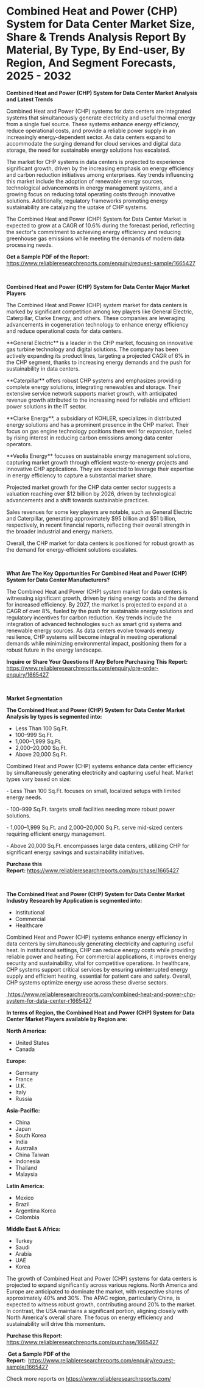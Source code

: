 <p><h1>Combined Heat and Power (CHP) System for Data Center Market Size, Share & Trends Analysis Report By Material, By Type, By End-user, By Region, And Segment Forecasts, 2025 - 2032</h1></p><p><strong>Combined Heat and Power (CHP) System for Data Center Market Analysis and Latest Trends</strong></p>
<p><p>Combined Heat and Power (CHP) systems for data centers are integrated systems that simultaneously generate electricity and useful thermal energy from a single fuel source. These systems enhance energy efficiency, reduce operational costs, and provide a reliable power supply in an increasingly energy-dependent sector. As data centers expand to accommodate the surging demand for cloud services and digital data storage, the need for sustainable energy solutions has escalated.</p><p>The market for CHP systems in data centers is projected to experience significant growth, driven by the increasing emphasis on energy efficiency and carbon reduction initiatives among enterprises. Key trends influencing this market include the adoption of renewable energy sources, technological advancements in energy management systems, and a growing focus on reducing total operating costs through innovative solutions. Additionally, regulatory frameworks promoting energy sustainability are catalyzing the uptake of CHP systems.</p><p>The Combined Heat and Power (CHP) System for Data Center Market is expected to grow at a CAGR of 10.6% during the forecast period, reflecting the sector's commitment to achieving energy efficiency and reducing greenhouse gas emissions while meeting the demands of modern data processing needs.</p></p>
<p><strong>Get a Sample PDF of the Report:&nbsp;</strong> <a href="https://www.reliableresearchreports.com/enquiry/request-sample/1665427?utm_campaign=2104&utm_medium=2&utm_source=Github&utm_content=ia&utm_term=17022025&utm_id=combined-heat-and-power-chp-system-for-data-center">https://www.reliableresearchreports.com/enquiry/request-sample/1665427</a></p>
<p>&nbsp;</p>
<p><strong>Combined Heat and Power (CHP) System for Data Center Major Market Players</strong></p>
<p><p>The Combined Heat and Power (CHP) system market for data centers is marked by significant competition among key players like General Electric, Caterpillar, Clarke Energy, and others. These companies are leveraging advancements in cogeneration technology to enhance energy efficiency and reduce operational costs for data centers.</p><p>**General Electric** is a leader in the CHP market, focusing on innovative gas turbine technology and digital solutions. The company has been actively expanding its product lines, targeting a projected CAGR of 6% in the CHP segment, thanks to increasing energy demands and the push for sustainability in data centers.</p><p>**Caterpillar** offers robust CHP systems and emphasizes providing complete energy solutions, integrating renewables and storage. Their extensive service network supports market growth, with anticipated revenue growth attributed to the increasing need for reliable and efficient power solutions in the IT sector.</p><p>**Clarke Energy**, a subsidiary of KOHLER, specializes in distributed energy solutions and has a prominent presence in the CHP market. Their focus on gas engine technology positions them well for expansion, fueled by rising interest in reducing carbon emissions among data center operators.</p><p>**Veolia Energy** focuses on sustainable energy management solutions, capturing market growth through efficient waste-to-energy projects and innovative CHP applications. They are expected to leverage their expertise in energy efficiency to capture a substantial market share.</p><p>Projected market growth for the CHP data center sector suggests a valuation reaching over $12 billion by 2026, driven by technological advancements and a shift towards sustainable practices. </p><p>Sales revenues for some key players are notable, such as General Electric and Caterpillar, generating approximately $95 billion and $51 billion, respectively, in recent financial reports, reflecting their overall strength in the broader industrial and energy markets. </p><p>Overall, the CHP market for data centers is positioned for robust growth as the demand for energy-efficient solutions escalates.</p></p>
<p>&nbsp;</p>
<p><strong>What Are The Key Opportunities For Combined Heat and Power (CHP) System for Data Center Manufacturers?</strong></p>
<p><p>The Combined Heat and Power (CHP) system market for data centers is witnessing significant growth, driven by rising energy costs and the demand for increased efficiency. By 2027, the market is projected to expand at a CAGR of over 8%, fueled by the push for sustainable energy solutions and regulatory incentives for carbon reduction. Key trends include the integration of advanced technologies such as smart grid systems and renewable energy sources. As data centers evolve towards energy resilience, CHP systems will become integral in meeting operational demands while minimizing environmental impact, positioning them for a robust future in the energy landscape.</p></p>
<p><strong>Inquire or Share Your Questions If Any Before Purchasing This Report:</strong> <a href="https://www.reliableresearchreports.com/enquiry/pre-order-enquiry/1665427?utm_campaign=2104&utm_medium=2&utm_source=Github&utm_content=ia&utm_term=17022025&utm_id=combined-heat-and-power-chp-system-for-data-center">https://www.reliableresearchreports.com/enquiry/pre-order-enquiry/1665427</a></p>
<p>&nbsp;</p>
<p><strong>Market Segmentation</strong></p>
<p><strong>The Combined Heat and Power (CHP) System for Data Center Market Analysis by types is segmented into:</strong></p>
<p><ul><li>Less Than 100 Sq.Ft.</li><li>100–999 Sq.Ft.</li><li>1,000–1,999 Sq.Ft.</li><li>2,000–20,000 Sq.Ft.</li><li>Above 20,000 Sq.Ft.</li></ul></p>
<p><p>Combined Heat and Power (CHP) systems enhance data center efficiency by simultaneously generating electricity and capturing useful heat. Market types vary based on size: </p><p>- Less Than 100 Sq.Ft. focuses on small, localized setups with limited energy needs. </p><p>- 100–999 Sq.Ft. targets small facilities needing more robust power solutions. </p><p>- 1,000–1,999 Sq.Ft. and 2,000–20,000 Sq.Ft. serve mid-sized centers requiring efficient energy management. </p><p>- Above 20,000 Sq.Ft. encompasses large data centers, utilizing CHP for significant energy savings and sustainability initiatives.</p></p>
<p><strong>Purchase this Report:&nbsp;</strong><a href="https://www.reliableresearchreports.com/purchase/1665427?utm_campaign=2104&utm_medium=2&utm_source=Github&utm_content=ia&utm_term=17022025&utm_id=combined-heat-and-power-chp-system-for-data-center">https://www.reliableresearchreports.com/purchase/1665427</a></p>
<p>&nbsp;</p>
<p><strong>The Combined Heat and Power (CHP) System for Data Center Market Industry Research by Application is segmented into:</strong></p>
<p><ul><li>Institutional</li><li>Commercial</li><li>Healthcare</li></ul></p>
<p><p>Combined Heat and Power (CHP) systems enhance energy efficiency in data centers by simultaneously generating electricity and capturing useful heat. In institutional settings, CHP can reduce energy costs while providing reliable power and heating. For commercial applications, it improves energy security and sustainability, vital for competitive operations. In healthcare, CHP systems support critical services by ensuring uninterrupted energy supply and efficient heating, essential for patient care and safety. Overall, CHP systems optimize energy use across these diverse sectors.</p></p>
<p><a href="https://www.reliableresearchreports.com/combined-heat-and-power-chp-system-for-data-center-r1665427?utm_campaign=2104&utm_medium=2&utm_source=Github&utm_content=ia&utm_term=17022025&utm_id=combined-heat-and-power-chp-system-for-data-center">&nbsp;https://www.reliableresearchreports.com/combined-heat-and-power-chp-system-for-data-center-r1665427</a></p>
<p><strong>In terms of Region, the Combined Heat and Power (CHP) System for Data Center Market Players available by Region are:</strong></p>
<p>
    <p> <strong> North America: </strong>
        <ul>
            <li>United States</li>
            <li>Canada</li>
        </ul>
        </p> 
    <p> <strong> Europe: </strong>
        <ul>
            <li>Germany</li>
            <li>France</li>
            <li>U.K.</li>
            <li>Italy</li>
            <li>Russia</li>
        </ul>
        </p> 
    <p> <strong> Asia-Pacific: </strong>
        <ul>
            <li>China</li>
            <li>Japan</li>
            <li>South Korea</li>
            <li>India</li>
            <li>Australia</li>
            <li>China Taiwan</li>
            <li>Indonesia</li>
            <li>Thailand</li>
            <li>Malaysia</li>
        </ul>
        </p> 
    <p> <strong> Latin America: </strong>
        <ul>
            <li>Mexico</li>
            <li>Brazil</li>
            <li>Argentina Korea</li>
            <li>Colombia</li>
        </ul>
        </p> 
    <p> <strong> Middle East & Africa: </strong>
        <ul>
            <li>Turkey</li>
            <li>Saudi</li>
            <li>Arabia</li>
            <li>UAE</li>
            <li>Korea</li>
        </ul>
    </p>
    </p>
<p><p>The growth of Combined Heat and Power (CHP) systems for data centers is projected to expand significantly across various regions. North America and Europe are anticipated to dominate the market, with respective shares of approximately 40% and 30%. The APAC region, particularly China, is expected to witness robust growth, contributing around 20% to the market. In contrast, the USA maintains a significant portion, aligning closely with North America's overall share. The focus on energy efficiency and sustainability will drive this momentum.</p></p>
<p><strong>Purchase this Report: </strong><a href="https://www.reliableresearchreports.com/purchase/1665427?utm_campaign=2104&utm_medium=2&utm_source=Github&utm_content=ia&utm_term=17022025&utm_id=combined-heat-and-power-chp-system-for-data-center">https://www.reliableresearchreports.com/purchase/1665427</a></p>
<p>&nbsp;<strong>Get a Sample PDF of the Report:&nbsp;&nbsp;</strong><a href="https://www.reliableresearchreports.com/enquiry/request-sample/1665427?utm_campaign=2104&utm_medium=2&utm_source=Github&utm_content=ia&utm_term=17022025&utm_id=combined-heat-and-power-chp-system-for-data-center">https://www.reliableresearchreports.com/enquiry/request-sample/1665427</a></p>
<p><strong></strong></p>
<p>Check more reports on <a href="https://www.reliableresearchreports.com/?utm_campaign=2104&utm_medium=2&utm_source=Github&utm_content=ia&utm_term=17022025&utm_id=combined-heat-and-power-chp-system-for-data-center">https://www.reliableresearchreports.com/</a></p>